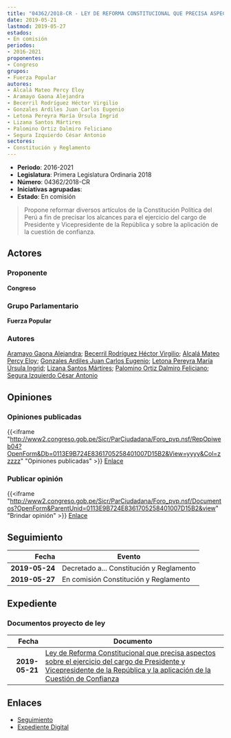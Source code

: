 ```yaml
---
title: "04362/2018-CR - LEY DE REFORMA CONSTITUCIONAL QUE PRECISA ASPECTOS SOBRE EL EJERCICIO DEL CARGO DE PRESIDENTE Y VICEPRESIDENTE DE LA REPÚBLICA Y LA APLICACIÓN DE LA CUESTIÓN DE CONFIANZA"
date: 2019-05-21
lastmod: 2019-05-27
estados:
- En comisión
periodos:
- 2016-2021
proponentes:
- Congreso
grupos:
- Fuerza Popular
autores:
- Alcalá Mateo Percy Eloy
- Aramayo Gaona Alejandra
- Becerril Rodríguez Héctor Virgilio
- Gonzales Ardiles Juan Carlos Eugenio
- Letona Pereyra María Úrsula Ingrid
- Lizana Santos Mártires
- Palomino Ortiz Dalmiro Feliciano
- Segura Izquierdo César Antonio
sectores:
- Constitución y Reglamento
---
```

- **Periodo**: 2016-2021
- **Legislatura**: Primera Legislatura Ordinaria 2018
- **Número**: 04362/2018-CR
- **Iniciativas agrupadas**: 
- **Estado**: En comisión

> Propone reformar diversos artículos de la Constitución Política del Perú a fin de precisar los alcances para el ejercicio del cargo de Presidente y Vicepresidente de la República y sobre la aplicación de la cuestión de confianza.


## Actores

### Proponente

**Congreso**

### Grupo Parlamentario

**Fuerza Popular**

### Autores

[Aramayo Gaona Alejandra](mailto:mailto:maramayo@congreso.gob.pe); [Becerril Rodríguez Héctor Virgilio](mailto:mailto:hbecerril@congreso.gob.pe); [Alcalá Mateo Percy Eloy](mailto:mailto:palcala@congreso.gob.pe); [Gonzales Ardiles Juan Carlos Eugenio](mailto:mailto:jgonzalesa@congreso.gob.pe); [Letona Pereyra María Úrsula Ingrid](mailto:mailto:mletona@congreso.gob.pe); [Lizana Santos Mártires](mailto:mailto:mlizana@congreso.gob.pe); [Palomino Ortiz Dalmiro Feliciano](mailto:mailto:dfpalomino@congreso.gob.pe); [Segura Izquierdo César Antonio](mailto:mailto:csegura@congreso.gob.pe)

## Opiniones

### Opiniones publicadas

{{<iframe "http://www2.congreso.gob.pe/Sicr/ParCiudadana/Foro_pvp.nsf/RepOpiweb04?OpenForm&Db=0113E9B724E8361705258401007D15B2&View=yyyy&Col=zzzzz" "Opiniones publicadas" >}}
[Enlace](http://www2.congreso.gob.pe/Sicr/ParCiudadana/Foro_pvp.nsf/RepOpiweb04?OpenForm&Db=0113E9B724E8361705258401007D15B2&View=yyyy&Col=zzzzz)

### Publicar opinión

{{<iframe "http://www2.congreso.gob.pe/Sicr/ParCiudadana/Foro_pvp.nsf/Documentos?OpenForm&ParentUnid=0113E9B724E8361705258401007D15B2&view" "Brindar opinión" >}}
[Enlace](http://www2.congreso.gob.pe/Sicr/ParCiudadana/Foro_pvp.nsf/Documentos?OpenForm&ParentUnid=0113E9B724E8361705258401007D15B2&view)


## Seguimiento

| Fecha | Evento |
|------:|--------|
| **2019-05-24** | Decretado a... Constitución y Reglamento |
| **2019-05-27** | En comisión Constitución y Reglamento |

## Expediente

### Documentos proyecto de ley

| Fecha | Documento |
|------:|-----------|
| **2019-05-21** | [Ley de Reforma Constitucional que precisa aspectos sobre el ejercicio del cargo de Presidente y Vicepresidente de la República y la aplicación de la Cuestión de Confianza](http://www.leyes.congreso.gob.pe/Documentos/2016_2021/Proyectos_de_Ley_y_de_Resoluciones_Legislativas/PL0436220190521.pdf) |

## Enlaces

- [Seguimiento](http://www2.congreso.gob.pe/Sicr/TraDocEstProc/CLProLey2016.nsf/f7fff46988ca05b1052578e100829cc7/e7c300d4b5cdccf705258401006e3acd?OpenDocument)
- [Expediente Digital](http://www2.congreso.gob.pe/Sicr/TraDocEstProc/Expvirt_2011.nsf/visbusqptramdoc1621/04362?opendocument)

